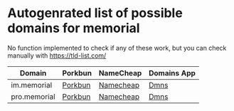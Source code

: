# Autogenrated list of possible domains for memorial

No function implemented to check if any of these work, but you can check manually with https://tld-list.com/

| Domain | Porkbun | NameCheap | Domains App |
|---|---|---|---|
| im.memorial | [Porkbun](https://porkbun.com/checkout/search?prb=e814663da1&tlds=&idnLanguage=&search=search&q=im.memorial) | [Namecheap](https://www.namecheap.com/domains/registration/results/?domain=im.memorial) | [Dmns](https://dmns.app/domains?q=im.memorial) |
| pro.memorial | [Porkbun](https://porkbun.com/checkout/search?prb=e814663da1&tlds=&idnLanguage=&search=search&q=pro.memorial) | [Namecheap](https://www.namecheap.com/domains/registration/results/?domain=pro.memorial) | [Dmns](https://dmns.app/domains?q=pro.memorial) |
